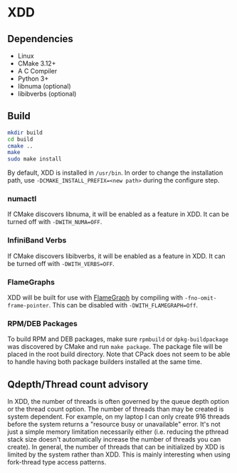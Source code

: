 # XDD

## Dependencies
- Linux
- CMake 3.12+
- A C Compiler
- Python 3+
- libnuma (optional)
- libibverbs (optional)

## Build
```bash
mkdir build
cd build
cmake ..
make
sudo make install
```

By default, XDD is installed in `/usr/bin`. In order to change the
installation path, use `-DCMAKE_INSTALL_PREFIX=<new path>` during the
configure step.

### numactl
If CMake discovers libnuma, it will be enabled as a
feature in XDD. It can be turned off with `-DWITH_NUMA=OFF`.

### InfiniBand Verbs
If CMake discovers libibverbs, it will be enabled as a
feature in XDD. It can be turned off with `-DWITH_VERBS=OFF`.

### FlameGraphs
XDD will be built for use with
[FlameGraph](https://github.com/brendangregg/FlameGraph) by compiling
with `-fno-omit-frame-pointer`. This can be disabled with
`-DWITH_FLAMEGRAPH=Off`.

### RPM/DEB Packages
To build RPM and DEB packages, make sure `rpmbuild` or
`dpkg-buildpackage` was discovered by CMake and run `make
package`. The package file will be placed in the root build
directory. Note that CPack does not seem to be able to handle having
both package builders installed at the same time.

## Qdepth/Thread count advisory
In XDD, the number of threads is often governed by the queue depth option
or the thread count option.  The number of threads than may be created is
system dependent.  For example, on my laptop I can only create 916 threads
before the system returns a "resource busy or unavailable" error. It's
not just a simple memory limitation necessarily either (i.e. reducing the
pthread stack size doesn't automatically increase the number of threads you
can create). In general, the number of threads that can be initialized
by XDD is limited by the system rather than XDD.  This is mainly interesting
when using fork-thread type access patterns.
